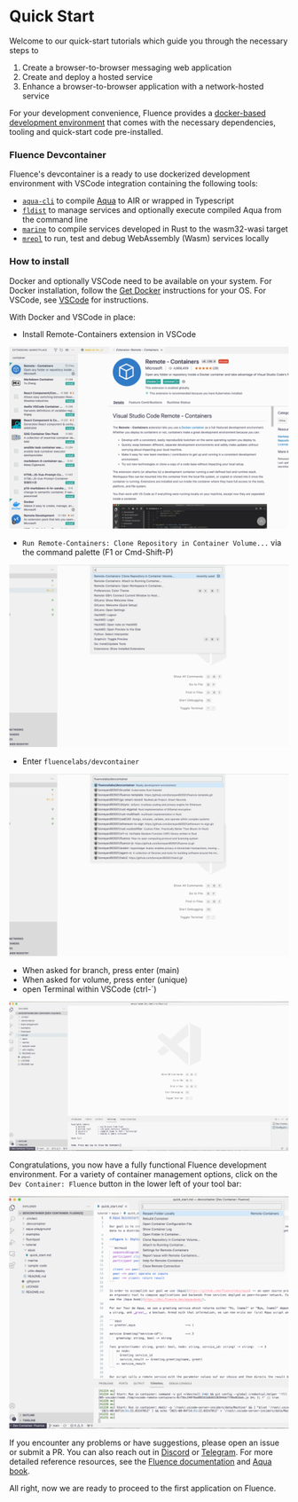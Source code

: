 # Quick Start

Welcome to our quick-start tutorials which guide you through the necessary steps to

1. Create a browser-to-browser messaging web application
2. Create and deploy a hosted service
3. Enhance a browser-to-browser application with a network-hosted service

For your development convenience, Fluence provides a [docker-based development environment](https://github.com/fluencelabs/devcontainer) that comes with the necessary dependencies, tooling and quick-start code pre-installed.

### Fluence Devcontainer

Fluence's devcontainer is a ready to use dockerized development environment with VSCode integration containing the following tools:

* [`aqua-cli`](https://www.npmjs.com/package/@fluencelabs/aqua-cli) to compile [Aqua](https://doc.fluence.dev/aqua-book/) to AIR or wrapped in Typescript
* [`fldist`](https://www.npmjs.com/package/@fluencelabs/fldist) to manage services and optionally execute compiled Aqua from the command line
* [`marine`](https://crates.io/crates/marine) to compile services developed in Rust to the wasm32-wasi target
* [`mrepl`](https://crates.io/crates/mrepl) to run, test and debug WebAssembly \(Wasm\) services locally

### How to install

Docker and optionally VSCode need to be available on your system. For Docker installation, follow the [Get Docker](https://docs.docker.com/get-docker/) instructions for your OS. For VSCode, see [VSCode](https://code.visualstudio.com/) for instructions.

With Docker and VSCode in place:

* Install Remote-Containers extension in VSCode

![Install Remote - Containers in VSCode](../.gitbook/assets/image%20%2813%29.png)

* `Run Remote-Containers: Clone Repository in Container Volume...` via the command palette \(F1 or Cmd-Shift-P\)

![Select Remote Container Clone Repository](../.gitbook/assets/image%20%2814%29.png)

* Enter `fluencelabs/devcontainer`

![Select \`fluencelabs/devcontainer\`](../.gitbook/assets/image%20%2815%29.png)

* When asked for branch, press enter \(main\)
* When asked for volume, press enter \(unique\)
* open Terminal within VSCode \(ctrl-\`\)

![Installed And Ready Devcontainer in VSCode](../.gitbook/assets/image%20%2812%29.png)

Congratulations, you now have a fully functional Fluence development environment. For a variety of container management options, click on the `Dev Container: Fluence` button in the lower left of your tool bar:

![Container Management Option Menu](../.gitbook/assets/image%20%2816%29.png)

If you encounter any problems or have suggestions, please open an issue or submit a PR. You can also reach out in [Discord](https://fluence.chat) or [Telegram](https://t.me/fluence_project). For more detailed reference resources, see the [Fluence documentation](https://doc.fluence.dev/docs/) and [Aqua book](https://doc.fluence.dev/aqua-book/).

All right, now we are ready to proceed to the first application on Fluence.

